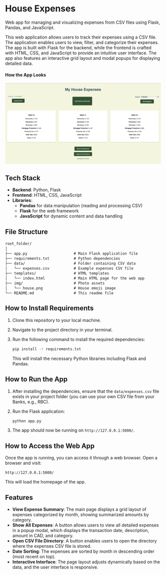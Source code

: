 # House Expenses
Web app for managing and visualizing expenses from CSV files using Flask, Pandas, and JavaScript.

This web application allows users to track their expenses using a CSV file. The application enables users to view, filter, and categorize their expenses. The app is built with Flask for the backend, while the frontend is crafted with HTML, CSS, and JavaScript to provide an intuitive user interface. The app also features an interactive grid layout and modal popups for displaying detailed data.

#### How the App Looks

![App Screenshot](Screenshot.png)

## Tech Stack

- **Backend**: Python, Flask
- **Frontend**: HTML, CSS, JavaScript
- **Libraries**:
  - **Pandas** for data manipulation (reading and processing CSV)
  - **Flask** for the web framework
  - **JavaScript** for dynamic content and data handling

## File Structure

```
root_folder/
│
├── app.py                     # Main Flask application file
├── requirements.txt           # Python dependencies
├── data/                      # Folder containing CSV data
│   └── expenses.csv           # Example expenses CSV file
├── templates/                 # HTML templates
│   └── index.html             # Main HTML page for the web app
├── img/                       # Photo assets
│   └── house.png              # House emoji image
└── README.md                  # This readme file
```

## How to Install Requirements

1. Clone this repository to your local machine.
2. Navigate to the project directory in your terminal.
3. Run the following command to install the required dependencies:

   ```bash
   pip install -r requirements.txt
   ```

   This will install the necessary Python libraries including Flask and Pandas.

## How to Run the App

1. After installing the dependencies, ensure that the `data/expenses.csv` file exists in your project folder (you can use your own CSV file from your Banks, e.g., RBC).
2. Run the Flask application:

   ```bash
   python app.py
   ```

3. The app should now be running on `http://127.0.0.1:5000/`.

## How to Access the Web App

Once the app is running, you can access it through a web browser. Open a browser and visit:

```
http://127.0.0.1:5000/
```

This will load the homepage of the app.

## Features

- **View Expense Summary**: The main page displays a grid layout of expenses categorized by month, showing summarized amounts by category.
- **Show All Expenses**: A button allows users to view all detailed expenses in a popup modal, which displays the transaction date, description, amount in CAD, and category.
- **Open CSV File Directory**: A button enables users to open the directory where the expenses CSV file is stored.
- **Date Sorting**: The expenses are sorted by month in descending order (most recent on top).
- **Interactive Interface**: The page layout adjusts dynamically based on the data, and the user interface is responsive.



